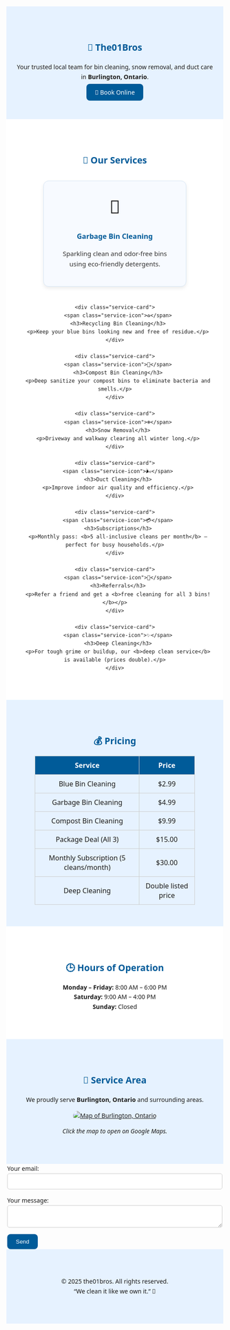 <!-- the01bros GitHub Pages main site -->
<style>
  body {
    font-family: 'Segoe UI', sans-serif;
    line-height: 1.6;
    margin: 0;
  }
  section {
    padding: 50px 20px;
  }
  .lightblue { background-color: #e6f2ff; }
  .white { background-color: #ffffff; }
  h1, h2, h3 { color: #005b99; }
  .center { text-align: center; }
  .price-table {
    border-collapse: collapse;
    margin: auto;
    width: 80%;
  }
  .price-table th, .price-table td {
    border: 1px solid #ccc;
    padding: 10px;
    text-align: center;
  }
  .price-table th {
    background-color: #005b99;
    color: white;
  }
  .button {
    background-color: #005b99;
    color: white;
    padding: 10px 20px;
    text-decoration: none;
    border-radius: 8px;
  }
  .button:hover {
    background-color: #007acc;
  }
  form {
    max-width: 500px;
    margin: auto;
    text-align: left;
  }
  input, textarea {
    width: 100%;
    padding: 10px;
    margin-bottom: 15px;
    border: 1px solid #ccc;
    border-radius: 5px;
  }
  input[type="submit"], button[type="submit"] {
    background-color: #005b99;
    color: white;
    border: none;
    cursor: pointer;
    border-radius: 8px;
    padding: 10px 20px;
  }
  input[type="submit"]:hover, button[type="submit"]:hover {
    background-color: #007acc;
  }

  /* ✅ New styling for services section */
  .services-container {
    display: flex;
    flex-wrap: wrap;
    justify-content: center;
    gap: 25px;
    margin-top: 30px;
  }

  .service-card {
    background-color: #f7faff;
    border: 1px solid #d6e6f5;
    border-radius: 12px;
    box-shadow: 0 4px 8px rgba(0,0,0,0.08);
    width: 280px;
    padding: 25px;
    text-align: center;
    transition: transform 0.2s, box-shadow 0.2s;
  }

  .service-card:hover {
    transform: translateY(-5px);
    box-shadow: 0 6px 14px rgba(0,0,0,0.12);
  }

  .service-icon {
    font-size: 42px;
    display: block;
    margin-bottom: 12px;
  }

  .service-card h3 {
    color: #005b99;
    margin-bottom: 10px;
  }

  .service-card p {
    font-size: 15px;
    color: #333;
  }
</style>

<section class="lightblue center">
  <h1>🧼 The01Bros</h1>
  <p>Your trusted local team for bin cleaning, snow removal, and duct care in <b>Burlington, Ontario</b>.</p>
  <a href="#book" class="button">📅 Book Online</a>
</section>

<!-- ✅ Updated "Our Services" section -->
<section class="white center">
  <h2>🧰 Our Services</h2>

  <div class="services-container">
    <div class="service-card">
      <span class="service-icon">🚮</span>
      <h3>Garbage Bin Cleaning</h3>
      <p>Sparkling clean and odor-free bins using eco-friendly detergents.</p>
    </div>

    <div class="service-card">
      <span class="service-icon">♻️</span>
      <h3>Recycling Bin Cleaning</h3>
      <p>Keep your blue bins looking new and free of residue.</p>
    </div>

    <div class="service-card">
      <span class="service-icon">🌿</span>
      <h3>Compost Bin Cleaning</h3>
      <p>Deep sanitize your compost bins to eliminate bacteria and smells.</p>
    </div>

    <div class="service-card">
      <span class="service-icon">❄️</span>
      <h3>Snow Removal</h3>
      <p>Driveway and walkway clearing all winter long.</p>
    </div>

    <div class="service-card">
      <span class="service-icon">🌬️</span>
      <h3>Duct Cleaning</h3>
      <p>Improve indoor air quality and efficiency.</p>
    </div>

    <div class="service-card">
      <span class="service-icon">💳</span>
      <h3>Subscriptions</h3>
      <p>Monthly pass: <b>5 all-inclusive cleans per month</b> — perfect for busy households.</p>
    </div>

    <div class="service-card">
      <span class="service-icon">🤝</span>
      <h3>Referrals</h3>
      <p>Refer a friend and get a <b>free cleaning for all 3 bins!</b></p>
    </div>

    <div class="service-card">
      <span class="service-icon">✨</span>
      <h3>Deep Cleaning</h3>
      <p>For tough grime or buildup, our <b>deep clean service</b> is available (prices double).</p>
    </div>
  </div>
</section>

<section class="lightblue">
  <h2 class="center">💰 Pricing</h2>
  <div style="display: flex; justify-content: center; align-items: center; width: 100%;">
    <table class="price-table">
      <tr><th>Service</th><th>Price</th></tr>
      <tr><td>Blue Bin Cleaning</td><td>$2.99</td></tr>
      <tr><td>Garbage Bin Cleaning</td><td>$4.99</td></tr>
      <tr><td>Compost Bin Cleaning</td><td>$9.99</td></tr>
      <tr><td>Package Deal (All 3)</td><td>$15.00</td></tr>
      <tr><td>Monthly Subscription (5 cleans/month)</td><td>$30.00</td></tr>
      <tr><td>Deep Cleaning</td><td>Double listed price</td></tr>
    </table>
  </div>
</section>


<section class="white center">
  <h2>🕒 Hours of Operation</h2>
  <p><b>Monday – Friday:</b> 8:00 AM – 6:00 PM<br>
     <b>Saturday:</b> 9:00 AM – 4:00 PM<br>
     <b>Sunday:</b> Closed</p>
</section>

<section class="lightblue center">
  <h2>📍 Service Area</h2>
  <p>We proudly serve <b>Burlington, Ontario</b> and surrounding areas.</p>
  <a href="https://www.google.com/maps/place/Burlington,+Ontario" target="_blank">
    <img src="https://maps.googleapis.com/maps/api/staticmap?center=Burlington,Ontario&zoom=12&size=600x300&key=YOUR_API_KEY" 
         alt="Map of Burlington, Ontario" style="border-radius:12px;max-width:90%;"/>
  </a>
  <p><i>Click the map to open on Google Maps.</i></p>
</section>

<!-- ✅ Booking Form -->
<form
  action="https://formspree.io/f/xnngzglz"
  method="POST"
>
  <label>
    Your email:
    <input type="email" name="email">
  </label>
  <label>
    Your message:
    <textarea name="message"></textarea>
  </label>
  <!-- your other form fields go here -->
  <button type="submit">Send</button>
</form>

<section class="lightblue center">
  <p>© 2025 the01bros. All rights reserved.<br>
  “We clean it like we own it.” 🧢</p>
</section>
